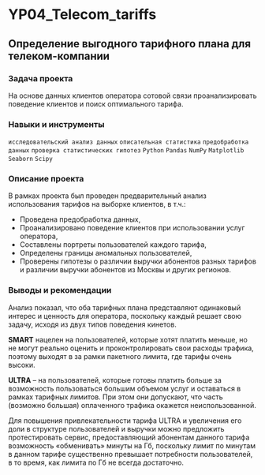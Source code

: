 # YP04_Telecom_tariffs
## Определение выгодного тарифного плана для телеком-компании
### Задача проекта
На основе данных клиентов оператора сотовой связи проанализировать поведение клиентов и поиск оптимального тарифа. 
### Навыки и инструменты
`исследовательский анализ данных` `описательная статистика` `предобработка данных` `проверка статистических гипотез` `Python` `Pandas` `NumPy` `Matplotlib` `Seaborn` `Scipy`
### Описание проекта
В рамках проекта был проведен предварительный анализ использования тарифов на выборке клиентов, в т.ч.:
- Проведена предобработка данных,
- Проанализировано поведение клиентов при использовании услуг оператора,
- Составлены портреты пользователей каждого тарифа,
- Определены границы аномальных пользователей,
- Проверены гипотезы о различии выручки абонентов разных тарифов и различии выручки абонентов из Москвы и других регионов.
### Выводы и рекомендации
Анализ показал, что оба тарифных плана представляют одинаковый интерес и ценность для оператора, поскольку каждый решает свою задачу, исходя из двух типов поведения кинетов.

**SMART** нацелен на пользователей, которые хотят платить меньше, но не могут реально оценить и проконтролировать свои расходы трафика, поэтому выходят в за рамки пакетного лимита, где тарифы очень высоки.

**ULTRA** – на пользователей, которые готовы платить больше за возможность пользоваться большим объемом услуг и оставаться в рамках тарифных лимитов. При этом они допускают, что часть (возможно большая) оплаченного трафика окажется неиспользованной.

Для повышения привлекательности тарифа ULTRA и увеличения его доли в структуре пользователей и выручки можно предложить протестировать сервис, предоставляющий абонентам данного тарифа возможность «обменивать» минуты на Гб, поскольку лимит по минутам в данном тарифе существенно превышает потребности пользователей, в то время, как лимита по Гб не всегда достаточно.

